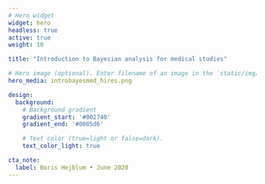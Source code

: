 ```yaml
---
# Hero widget
widget: hero
headless: true
active: true
weight: 10

title: "Introduction to Bayesian analysis for medical studies"

# Hero image (optional). Enter filename of an image in the `static/img/` folder.
hero_media: introbayesmed_hires.png

design:
  background:
    # Background gradient
    gradient_start: '#002740'
    gradient_end: '#0085d6'

    # Text color (true=light or false=dark).
    text_color_light: true

cta_note:
  label: Boris Hejblum • June 2020
---
```



